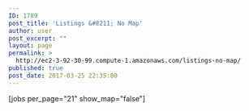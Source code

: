 ```yaml
---
ID: 1789
post_title: 'Listings &#8211; No Map'
author: user
post_excerpt: ""
layout: page
permalink: >
  http://ec2-3-92-30-99.compute-1.amazonaws.com/listings-no-map/
published: true
post_date: 2017-03-25 22:35:00
---
```

[jobs per_page="21" show_map="false"]
